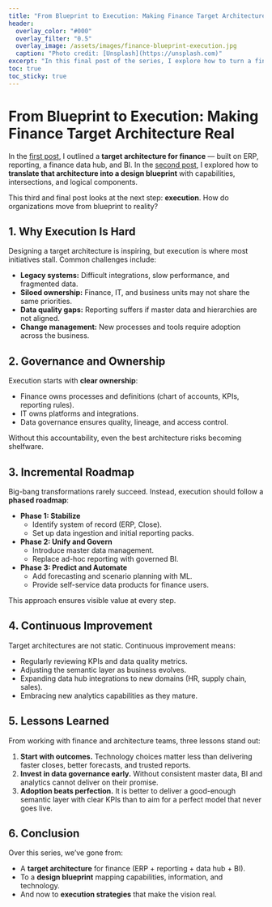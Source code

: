 ```yaml
---
title: "From Blueprint to Execution: Making Finance Target Architecture Real"
header:
  overlay_color: "#000"
  overlay_filter: "0.5"
  overlay_image: /assets/images/finance-blueprint-execution.jpg
  caption: "Photo credit: [Unsplash](https://unsplash.com)"
excerpt: "In this final post of the series, I explore how to turn a finance target architecture and design blueprint into reality. What does it take to move from vision to execution — and what pitfalls should you watch out for?"
toc: true
toc_sticky: true
---
```


# From Blueprint to Execution: Making Finance Target Architecture Real

In the [first post](https://pettersson.dev/finance-target-architecture/), I outlined a **target architecture for finance** — built on ERP, reporting, a finance data hub, and BI. In the [second post](https://pettersson.dev/finance-target-architecture-design/), I explored how to **translate that architecture into a design blueprint** with capabilities, intersections, and logical components.  

This third and final post looks at the next step: **execution**. How do organizations move from blueprint to reality?  

## 1. Why Execution Is Hard

Designing a target architecture is inspiring, but execution is where most initiatives stall. Common challenges include:  

- **Legacy systems:** Difficult integrations, slow performance, and fragmented data.  
- **Siloed ownership:** Finance, IT, and business units may not share the same priorities.  
- **Data quality gaps:** Reporting suffers if master data and hierarchies are not aligned.  
- **Change management:** New processes and tools require adoption across the business.  

## 2. Governance and Ownership

Execution starts with **clear ownership**:  

- Finance owns processes and definitions (chart of accounts, KPIs, reporting rules).  
- IT owns platforms and integrations.  
- Data governance ensures quality, lineage, and access control.  

Without this accountability, even the best architecture risks becoming shelfware.  

## 3. Incremental Roadmap

Big-bang transformations rarely succeed. Instead, execution should follow a **phased roadmap**:  

- **Phase 1: Stabilize**  
  - Identify system of record (ERP, Close).  
  - Set up data ingestion and initial reporting packs.  
- **Phase 2: Unify and Govern**  
  - Introduce master data management.  
  - Replace ad-hoc reporting with governed BI.  
- **Phase 3: Predict and Automate**  
  - Add forecasting and scenario planning with ML.  
  - Provide self-service data products for finance users.  

This approach ensures visible value at every step.  

## 4. Continuous Improvement

Target architectures are not static. Continuous improvement means:  

- Regularly reviewing KPIs and data quality metrics.  
- Adjusting the semantic layer as business evolves.  
- Expanding data hub integrations to new domains (HR, supply chain, sales).  
- Embracing new analytics capabilities as they mature.  

## 5. Lessons Learned

From working with finance and architecture teams, three lessons stand out:  

1. **Start with outcomes.** Technology choices matter less than delivering faster closes, better forecasts, and trusted reports.  
2. **Invest in data governance early.** Without consistent master data, BI and analytics cannot deliver on their promise.  
3. **Adoption beats perfection.** It is better to deliver a good-enough semantic layer with clear KPIs than to aim for a perfect model that never goes live.  

## 6. Conclusion

Over this series, we’ve gone from:  

- A **target architecture** for finance (ERP + reporting + data hub + BI).  
- To a **design blueprint** mapping capabilities, information, and technology.  
- And now to **execution strategies** that make the vision real.  
